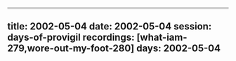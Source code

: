
---
title: 2002-05-04
date:  2002-05-04
session: days-of-provigil
recordings: [what-iam-279,wore-out-my-foot-280]
days: 2002-05-04
---

